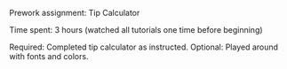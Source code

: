Prework assignment: Tip Calculator

Time spent: 3 hours (watched all tutorials one time before beginning)

Required: Completed tip calculator as instructed.
Optional: Played around with fonts and colors.


